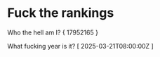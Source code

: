 # Fuck the rankings

Who the hell am I?
{ 17952165 }

What fucking year is it?
[ 2025-03-21T08:00:00Z ]
